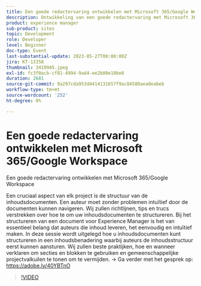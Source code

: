 ```yaml
---
title: Een goede redactervaring ontwikkelen met Microsoft 365/Google Workspace
description: Ontwikkeling van een goede redactervaring met Microsoft 365/Google WorkspaceEen cruciaal aspect van elk project is de structuur van de inhoudsdocumenten. Een auteur moet zonder problemen intuïtief door de documenten kunnen navigeren. Wij zullen richtlijnen, tips en trucs verstrekken over hoe te om uw inhoudsdocumenten te structureren. Bij het structureren van een document voor Experience Manager is het van essentieel belang dat auteurs die inhoud leveren, het eenvoudig en intuïtief maken. In deze sessie wordt uitgelegd hoe u inhoudsdocumenten kunt structureren in een inhoudsbenadering waarbij auteurs de inhoudsstructuur eerst kunnen aansturen. Wij zullen beste praktijken, hoe en wanneer verklaren om secties en blokken te gebruiken en gemeenschappelijke projectvalkuilen te tonen om te vermijden.
product: experience manager
sub-product: sites
topic: Development
role: Developer
level: Beginner
doc-type: Event
last-substantial-update: 2023-05-27T00:00:00Z
jira: KT-13358
thumbnail: 3419945.jpeg
exl-id: fc3f0acb-cf81-4994-9ad4-ee2b00e10be8
duration: 2681
source-git-commit: 9a297cda953d4414131657f9ac84580aea0eabeb
workflow-type: tm+mt
source-wordcount: '252'
ht-degree: 0%

---
```


# Een goede redactervaring ontwikkelen met Microsoft 365/Google Workspace

Een goede redactervaring ontwikkelen met Microsoft 365/Google Workspace

Een cruciaal aspect van elk project is de structuur van de inhoudsdocumenten. Een auteur moet zonder problemen intuïtief door de documenten kunnen navigeren. Wij zullen richtlijnen, tips en trucs verstrekken over hoe te om uw inhoudsdocumenten te structureren. Bij het structureren van een document voor Experience Manager is het van essentieel belang dat auteurs die inhoud leveren, het eenvoudig en intuïtief maken. In deze sessie wordt uitgelegd hoe u inhoudsdocumenten kunt structureren in een inhoudsbenadering waarbij auteurs de inhoudsstructuur eerst kunnen aansturen. Wij zullen beste praktijken, hoe en wanneer verklaren om secties en blokken te gebruiken en gemeenschappelijke projectvalkuilen te tonen om te vermijden. → Ga verder met het gesprek op: https://adobe.ly/40YBTnO

>[!VIDEO](https://video.tv.adobe.com/v/3419945/?learn=on)
